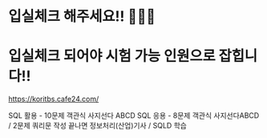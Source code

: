 # 입실체크 해주세요!! 🍕🍕🍕
# 입실체크 되어야 시험 가능 인원으로 잡힙니다!!

https://koritbs.cafe24.com/

SQL 활용 - 10문제 객관식 사지선다 ABCD
SQL 응용 - 8문제 객관식 사지선다ABCD / 2문제 쿼리문 작성
끝나면 정보처리(산업)기사 / SQLD 학습